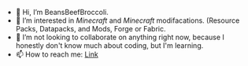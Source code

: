 - 👋 Hi, I’m BeansBeefBroccoli.
- 👀 I’m interested in *Minecraft* and *Minecraft* modifacations. (Resource Packs, Datapacks, and Mods, Forge or Fabric.
- 💞️ I’m not looking to collaborate on anything right now, because I honestly don't know much about coding, but I'm learning.
- 📫 How to reach me: [Link](github.com/BeansBeefBroccoli/BeansBeefBroccoli/discussions/1)
